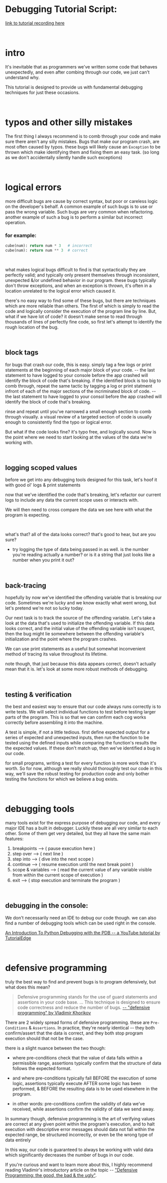 # Debugging Tutorial Script:

[link to tutorial recording here](https://www.youtube.com/watch?v=4-Um9BovATo)

<br>

# intro
It's inevitable that as programmers we've written some code that behaves unexpectedly, 
and even after combing through our code, we just can't understand why.

This tutorial is designed to provide us with fundamental debugging techniques for just these occasions.

<br/>

# typos and other silly mistakes
The first thing I always recommend is to comb through your code and make sure there aren't any silly mistakes.
Bugs that make our program crash, are most often caused by typos. these bugs will likely cause an `Exception` to be thrown which make identifying them and fixing them an easy task. (so long as we don't accidentally silently handle such exceptions)

<br>

# logical errors
more difficult bugs are cause by correct syntax, but poor or careless logic on the developer's behalf. A common example of such bugs is to use or pass the wrong variable. Such bugs are very common when refactoring. another example of such a bug is to perform a similar but incorrect operation.

### for example:
```python
cube(num): return num * 3   # incorrect
cube(num): return num ** 3  # correct
```
<br/>

what makes logical bugs difficult to find is that syntactically they are perfectly valid; and typically only present themselves through inconsistent, unexpected &/or undefined behavior in our program. these bugs typically don't throw exceptions, and when an exception is thrown, it's often in a location unrelated to the logical error which caused it.

there's no easy way to find some of these bugs, but there are techniques which are more reliable than others.
The first of which is simply to read the code and logically consider the execution of the program line by line. But, what if we have lot of code? it doesn't make sense to read through thousands of lines of perfectly fine code, so first let's attempt to identify the rough location of the bug.

<br>

## block tags
for bugs that crash our code, this is easy. simply tag a few logs or print statements at the beginning of each major block of your code. -- the last statement to have logged to your console before the app crashed will identify the block of code that's breaking.
if the identified block is too big to comb through, repeat the same tactic by tagging a log or print statment infront of each of the major sections of the incriminated block of code. -- the last statement to have logged to your consol before the app crashed will identify the block of code that's breaking.

rinse and repeat until you've narrowed a small enough section to comb through visually. a visual review of a targeted section of code is usually enough to consistently find the typo or logical error.

But what if the code looks fine? it's typo free, and logically sound. Now is the point where we need to start looking at the values of the data we're working with.

<br>

## logging scoped values
before we get into any debugging tools designed for this task, let's hoof it with good ol' logs & print statements

now that we've identified the code that's breaking, let's refactor our current logs to include any data the current scope uses or interacts with.

We will then need to cross compare the data we see here with what the program is expecting.

<br>

what's that? all of the data looks correct? that's good to hear, but are you sure?
- try logging the type of data being passed in as well. is the number you're reading actually a number? or is it a string that just looks like a number when you print it out?

<br>

## back-tracing
hopefully by now we've identified the offending variable that is breaking our code. Sometimes we're lucky and we know exactly what went wrong, but let's pretend we're not so lucky today.

Our next task is to track the source of the offending variable. Let's take a look at the data that's used to initialize the offending variable. If this data looks correct, and the initial value of the offending variable isn't suspect, then the bug might lie somewhere between the offending variable's initialization and the point where the program crashes.

We can use print statements as a useful but somewhat inconvenient method of tracing its value throughout its lifetime.

note though, that just because this data appears correct, doesn't actually mean that it is. let's look at some more robust methods of debugging.

<br>

## testing & verification
the best and easiest way to ensure that our code always runs correctly is to write tests. We will select individual functions to test before testing larger parts of the program. This is so that we can confirm each cog works correctly before assembling it into the machine.

A test is simple, if not a little tedious. first define expected output for a series of expected and unexpected inputs, then run the function to be tested using the defined inputs while comparing the function's results the the expected values. If these don't match up, then we've identified a bug in our code.

for small programs, writing a test for every function is more work than it's worth. So for now, although we really should thoroughly test our code in this way, we'll save the robust testing for production code and only bother testing the functions for which we believe a bug exists.

<br>

# debugging tools
many tools exist for the express purpose of debugging our code, and every major IDE has a built in debugger. Luckily these are all very similar to each other. Some of them get very detailed, but they all have the same main features:
1. breakpoints --> ( pause execution here )
2. step over --> ( next line )
3. step into --> ( dive into the next scope )
4. continue --> ( resume execution until the next break point )
6. scope & variables --> ( read the current value of any variable visible from within the current scope of execution )
5. exit --> ( stop execution and terminate the program )

<br>

## debugging in the console:
We don't necessarily need an IDE to debug our code though. we can also find a number of debugging tools which can be used right in the console.

[An Introduction To Python Debugging with the PDB -- a YouTube tutorial by TutorialEdge](https://www.youtube.com/watch?v=VQjCx3P89yk)

<br>

# defensive programming
truly the best way to find and prevent bugs is to program defensively, but what does this mean?

>Defensive programming stands for the use of guard statements and assertions in your code base. ... This technique is designed to ensure code correctness and reduce the number of bugs.
[-- "defensive programming" by Vladimir Khorikov](https://enterprisecraftsmanship.com/posts/defensive-programming/)

There are 2 widely spread forms of defensive programming. these are `Pre-Conditions` & `Assertions`. In practice, they're nearly identical -- they both confirm/assert that the data is correct, and they both stop program execution should that not be the case.

there is a slight nuance between the two though: 

- where pre-conditions check that the value of data falls within a permissible range, assertions typically confirm that the structure of data follows the expected format.

- and where pre-conditions typically fall BEFORE the execution of some logic, assertions typically execute AFTER some logic has been performed, & BEFORE the resulting data is to be used elsewhere in the program.

- in other words: pre-conditions confirm the validity of data we've received, while assertions confirm the validity of data we send away.

In summary though, defensive programming is the art of verifying values are correct at any given point within the program's execution, and to halt execution with descriptive error messages should data not fall within the expected range, be structured incorrectly, or even be the wrong type of data entirely

In this way, our code is guaranteed to always be working with valid data which significantly decreases the number of bugs in our code.

If you're curious and want to learn more about this, I highly recommend reading Vladimir's introductory article on the topic -- ["Defensive Programming: the good, the bad & the ugly"](https://enterprisecraftsmanship.com/posts/defensive-programming/).
